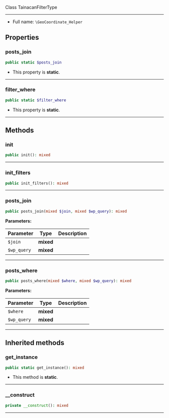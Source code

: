 
Class TainacanFilterType

***

* Full name: `\GeoCoordinate_Helper`

## Properties

### posts_join

```php
public static $posts_join
```

* This property is **static**.

***

### filter_where

```php
public static $filter_where
```

* This property is **static**.

***

## Methods

### init

```php
public init(): mixed
```

***

### init_filters

```php
public init_filters(): mixed
```

***

### posts_join

```php
public posts_join(mixed $join, mixed $wp_query): mixed
```

**Parameters:**

| Parameter   | Type      | Description |
|-------------|-----------|-------------|
| `$join`     | **mixed** |             |
| `$wp_query` | **mixed** |             |

***

### posts_where

```php
public posts_where(mixed $where, mixed $wp_query): mixed
```

**Parameters:**

| Parameter   | Type      | Description |
|-------------|-----------|-------------|
| `$where`    | **mixed** |             |
| `$wp_query` | **mixed** |             |

***

## Inherited methods

### get_instance

```php
public static get_instance(): mixed
```

* This method is **static**.
***

### __construct

```php
private __construct(): mixed
```

***
